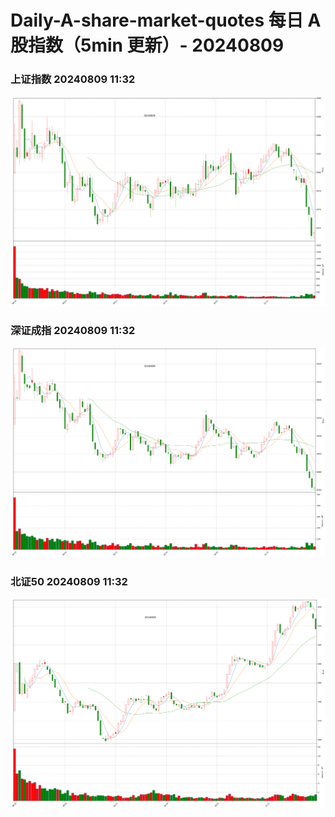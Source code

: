 
# Daily-A-share-market-quotes 每日 A 股指数（5min 更新）- 20240809

### 上证指数 20240809 11:32
![](./fig/2024/8/20240809-sh000001.png)

### 深证成指 20240809 11:32
![](./fig/2024/8/20240809-sz399001.png)

### 北证50 20240809 11:32
![](./fig/2024/8/20240809-bj899050.png)
